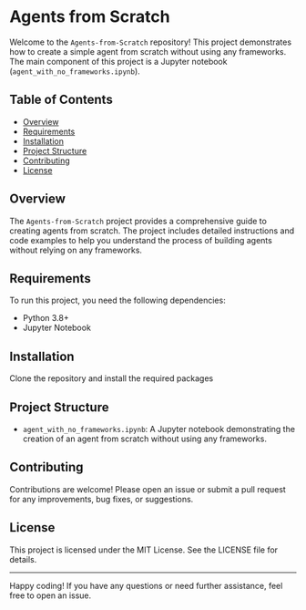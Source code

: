 # Agents from Scratch

Welcome to the `Agents-from-Scratch` repository! This project demonstrates how to create a simple agent from scratch without using any frameworks. The main component of this project is a Jupyter notebook (`agent_with_no_frameworks.ipynb`).

## Table of Contents

- [Overview](#overview)
- [Requirements](#requirements)
- [Installation](#installation)
- [Project Structure](#project-structure)
- [Contributing](#contributing)
- [License](#license)

## Overview

The `Agents-from-Scratch` project provides a comprehensive guide to creating agents from scratch. The project includes detailed instructions and code examples to help you understand the process of building agents without relying on any frameworks.

## Requirements

To run this project, you need the following dependencies:

- Python 3.8+
- Jupyter Notebook

## Installation
Clone the repository and install the required packages

## Project Structure
- `agent_with_no_frameworks.ipynb`: A Jupyter notebook demonstrating the creation of an agent from scratch without using any frameworks.

## Contributing
Contributions are welcome! Please open an issue or submit a pull request for any improvements, bug fixes, or suggestions.

## License
This project is licensed under the MIT License. See the LICENSE file for details.

---
Happy coding! If you have any questions or need further assistance, feel free to open an issue.



